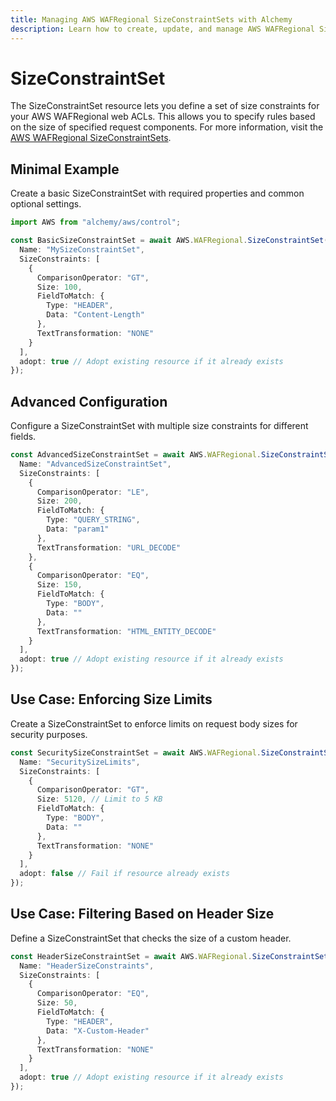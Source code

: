 ```yaml
---
title: Managing AWS WAFRegional SizeConstraintSets with Alchemy
description: Learn how to create, update, and manage AWS WAFRegional SizeConstraintSets using Alchemy Cloud Control.
---
```


# SizeConstraintSet

The SizeConstraintSet resource lets you define a set of size constraints for your AWS WAFRegional web ACLs. This allows you to specify rules based on the size of specified request components. For more information, visit the [AWS WAFRegional SizeConstraintSets](https://docs.aws.amazon.com/wafregional/latest/userguide/).

## Minimal Example

Create a basic SizeConstraintSet with required properties and common optional settings.

```ts
import AWS from "alchemy/aws/control";

const BasicSizeConstraintSet = await AWS.WAFRegional.SizeConstraintSet("BasicSizeConstraintSet", {
  Name: "MySizeConstraintSet",
  SizeConstraints: [
    {
      ComparisonOperator: "GT",
      Size: 100,
      FieldToMatch: {
        Type: "HEADER",
        Data: "Content-Length"
      },
      TextTransformation: "NONE"
    }
  ],
  adopt: true // Adopt existing resource if it already exists
});
```

## Advanced Configuration

Configure a SizeConstraintSet with multiple size constraints for different fields.

```ts
const AdvancedSizeConstraintSet = await AWS.WAFRegional.SizeConstraintSet("AdvancedSizeConstraintSet", {
  Name: "AdvancedSizeConstraintSet",
  SizeConstraints: [
    {
      ComparisonOperator: "LE",
      Size: 200,
      FieldToMatch: {
        Type: "QUERY_STRING",
        Data: "param1"
      },
      TextTransformation: "URL_DECODE"
    },
    {
      ComparisonOperator: "EQ",
      Size: 150,
      FieldToMatch: {
        Type: "BODY",
        Data: ""
      },
      TextTransformation: "HTML_ENTITY_DECODE"
    }
  ],
  adopt: true // Adopt existing resource if it already exists
});
```

## Use Case: Enforcing Size Limits

Create a SizeConstraintSet to enforce limits on request body sizes for security purposes.

```ts
const SecuritySizeConstraintSet = await AWS.WAFRegional.SizeConstraintSet("SecuritySizeConstraintSet", {
  Name: "SecuritySizeLimits",
  SizeConstraints: [
    {
      ComparisonOperator: "GT",
      Size: 5120, // Limit to 5 KB
      FieldToMatch: {
        Type: "BODY",
        Data: ""
      },
      TextTransformation: "NONE"
    }
  ],
  adopt: false // Fail if resource already exists
});
```

## Use Case: Filtering Based on Header Size

Define a SizeConstraintSet that checks the size of a custom header.

```ts
const HeaderSizeConstraintSet = await AWS.WAFRegional.SizeConstraintSet("HeaderSizeConstraintSet", {
  Name: "HeaderSizeConstraints",
  SizeConstraints: [
    {
      ComparisonOperator: "EQ",
      Size: 50,
      FieldToMatch: {
        Type: "HEADER",
        Data: "X-Custom-Header"
      },
      TextTransformation: "NONE"
    }
  ],
  adopt: true // Adopt existing resource if it already exists
});
```